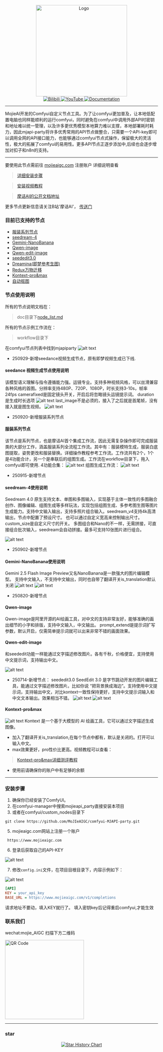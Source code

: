 <div align="center">
    <img src="https://mojie.tos-cn-guangzhou.volces.com/nodes/gitlogo.svg" alt="Logo" style="width: 300px;">
</div>

<div align="center">
    <a href="https://space.bilibili.com/483532108" target="_blank">
        <img src="https://img.shields.io/badge/Bilibili-B站-blue?logo=bilibili" alt="Bilibili">
    </a>
    <a href="https://www.youtube.com/channel/UCkEziiyOnhvZgwCEk2WAb7Q" target="_blank">
        <img src="https://img.shields.io/badge/YouTube-油管-red?logo=youtube" alt="YouTube">
    </a>
    <a href="README_EN.md" target="_blank">
        <img src="https://img.shields.io/badge/Docs-文档-green?logo=readme" alt="Documentation">
    </a>
</div>
  

***  

  MojieAI开发的Comfyui自定义节点工具。为了让comfyui更加普及，让本地低配置电脑也同样能顺利的运行comfyui，同时避免在comfyui中调用外部API时密钥和地址难以统一管理，以及许多更优秀模型本地算力难以支撑，本地部署耗时耗力，因此mjapi-party将许多优秀常用的API节点做整合，只需要一个API-key即可以调用全网的API接口能力，也能够通过comfyui节点式操作，保留极大的灵活性，极大的拓展了comfyui的易用性。更多API节点正逐步添加中,后续也会逐步增加对扣子和n8n的支持。

***
要使用此节点需前往 [mojieaigc.com](https://www.mojieaigc.com/) 注册账户
详细说明查看
> [详细安装步骤](#安装步骤)

> [安装视频教程](https://ecn0nfqh6woh.feishu.cn/wiki/NSrhwpEEQis0b8ktIdAcEbN4neh?from=from_copylink)

> [摩诘AI的公开文档地址](https://ecn0nfqh6woh.feishu.cn/wiki/GITRwdanFi6gJHkYA9Nc9lDOnHd)

更多节点更新信息请关注B站'摩诘AI'，
[传送门](https://space.bilibili.com/483532108)

### 目前已支持的节点
- [服装系列节点](/doc/node_list.md#服装系列节点)
- [seedream-4](/doc/node_list.md#seedream-4使用说明)
- [Gemini-NanoBanana](/doc/node_list.md#gemini-nanobanana使用说明)
- [Qwen-image](/doc/node_list.md#qwen-image-使用说明)
- [Qwen-edit-image](/doc/node_list.md#qwen-edit-image-使用说明)
- [seededit3.0](/doc/node_list.md#seededit30)
- [Dreamina(即梦参考生图)](/doc/node_list.md#dreamina即梦参考生图)
- [Redux万物迁移](/doc/node_list.md#redux万物迁移)
- [Kontext-pro&max](/doc/node_list.md#Kontext-pro&max)
- [自动抠图](/doc/node_list.md#自动抠图)

### 节点使用说明
所有的节点说明文档在：
> doc目录下[node_list.md](doc/node_list.md)

所有的节点示例工作流在：
> workflow目录下

在comfyui节点列表中找到mjapiparty
![alt text](doc/assets/node.png)

- 250929-新增seedance视频生成节点，原有即梦视频生成已下线.
#### seedance 视频生成节点使用说明
该模型语义理解与指令遵循能力强。运镜专业。支持多种视频风格，可以丝滑兼容各种风格的首图。分辨率支持480P、720P、1080P，时长支持3-10s，帧率24fps
camerafixed是固定镜头开关，开启后将忽略镜头运镜提示词。
duration是生成时长选项
![alt text](doc/assets/seedance_1.png)
last_image不是必须的，接入了之后就是首尾帧，没有接入就是图生视频。
![alt text](doc/assets/seedance_2.png)


- 250920-新增服装系列节点
#### 服装系列节点
该节点是系列节点，也是摩诘AI首个集成工作流，因此无需复杂操作即可完成服装类的大部分工作，涵盖服装系列全流程工作流。其中有：服装模特生成，服装白底图提取，姿势更改和服装替换。详细操作教程参考工作流。工作流共有2个，1个是4功能合计，另一个是串联后的组图生成。工作流在workflow目录下，拖入comfyui即可使用.
4功能合集：
![alt text](doc/assets/cloth_1.png)
组图生成工作流：
![alt text](doc/assets/cloth_2.png)

- 250915-新增节点
#### seedream-4使用说明
Seedream 4.0 原生支持文本、单图和多图输入，实现基于主体一致性的多图融合创作、图像编辑、组图生成等多样玩法，实现包括组图生成、多参考图生图等图片生成能力。支持中文输入输出，支持多照片组合输入。seedream_v4支持4k高清输出，节点中配置了预设尺寸。
也可以通过自定义宽高来控制输出尺寸。custom_size是自定义尺寸的开关。
多图组合和Nano的不一样，无需拼接，可直接组合批次输入，seedream会自动拼接。最多可支持10张图片进行组合。

![alt text](/doc/assets/seedream_v4.png)

- 250902-新增节点
#### Gemini-NanoBanana使用说明
Gemini 2.5 Flash Image Preview又名NanoBanana是一款强大的图片编辑模型。
支持中文输入，不支持中文输出，同时也自带了翻译开关is_translation默认关闭
![alt text](doc/assets/NanoBanana.png)
![alt text](doc/assets/NanoBanana2.png)


- 250820-新增节点
#### Qwen-image 
Qwen-image是阿里开源的AI绘画工具，对中文的支持非常友好，能够准确的画出细节的小字和排版，支持中文输入，中文输出。
prompt_extend是提示词扩写参数，默认开启，仅需简单提示词就可以出来非常不错的画面效果。
#### Qwen-edit-image
和seededit功能一样能通过文字描述修改图片。各有千秋，价格便宜，支持使用中文提示词，支持输出中文。

![alt text](doc/assets/Qwen-image.png)

- 250714-新增节点：
seededit3.0
SeedEdit 3.0 是字节跳动开发的图片编辑工具，能通过文字描述修改图片。比如你说 “把背景换成海边”。支持使用中文提示词，支持输出中文，对比kontext一致性保持更好，支持中文提示词输入和中文文本输出。效果相当不错。
![alt text](doc/assets/seed.png)
![alt text](doc/assets/seed2.png)

#### Kontext-pro&max
![alt text](doc/assets/kontext.png)
Kontext 是一个基于大模型的 AI 绘画工具，它可以通过文字描述生成图像。
- 加入了翻译开关is_translation,在每个节点中都有，默认是关闭的。打开可以输入中文。
- max效果更好，pro性价比更高。视频教程可以查看：
> [Kontext-pro&max详细测评教程](https://www.bilibili.com/video/BV19931zAE4c/?vd_source=25d3add966daa64cbb811354319ec18d#reply268510289936)
- 使用前请确保你的账户中有足够的余额

***


### 安装步骤
1. 确保你已经安装了ComfyUI。
2. 在comfyui-manager中搜索mojieapi_party直接安装本项目
3. 或者在comfyui/custom_nodes目录下
```plaintext
git clone https://github.com/MoJIeAIGC/comfyui-MJAPI-party.git
```
5. mojieaigc.com网站上注册一个账户
```url 
 https://www.mojieaigc.com
```

6. 登录后获取自己的API-KEY

![alt text](doc/assets/copykey.png)

7. 修改`config.ini`文件，在项目目根目录下，内容示例如下：

![alt text](doc/assets/addkey.png)

```ini
[API]
KEY = your_api_key
BASE_URL = https://www.mojieaigc.com/v1/completions
```
请求地址不要动，填入KEY就行了。
填入密钥key后记得重启comfyui,才能生效

### 联系我们
wechat:mojie_AIGC
扫描下方二维码
<div>
    <img src="doc/assets/qr.jpg" alt="QR Code" style="width: 260px;">
</div>
  

***
  
### star
<div align="center">
    <a href="https://star-history.com/#MoJIeAIGC/comfyui-MJAPI-party&Date">
        <img src="https://api.star-history.com/svg?repos=MoJIeAIGC/comfyui-MJAPI-party&type=Date" alt="Star History Chart">
    </a>
</div>
